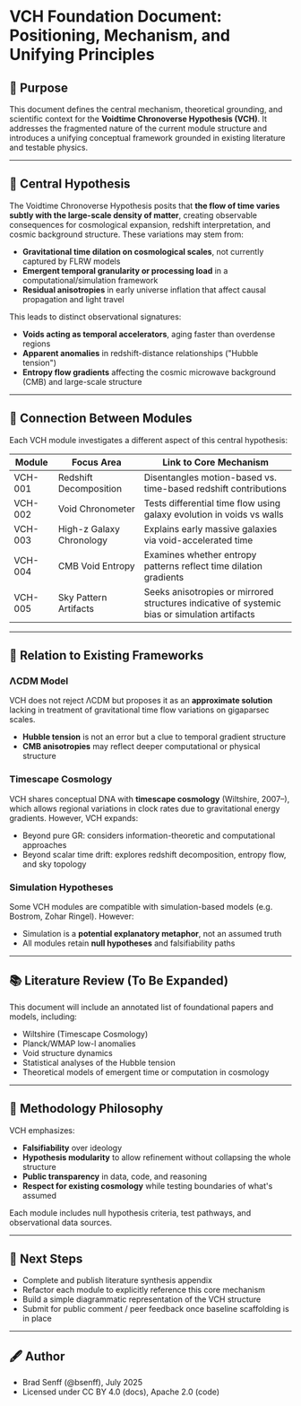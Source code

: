 # VCH Foundation Document: Positioning, Mechanism, and Unifying Principles

## 🧭 Purpose
This document defines the central mechanism, theoretical grounding, and scientific context for the **Voidtime Chronoverse Hypothesis (VCH)**. It addresses the fragmented nature of the current module structure and introduces a unifying conceptual framework grounded in existing literature and testable physics.

---

## 🌌 Central Hypothesis
The Voidtime Chronoverse Hypothesis posits that **the flow of time varies subtly with the large-scale density of matter**, creating observable consequences for cosmological expansion, redshift interpretation, and cosmic background structure. These variations may stem from:

- **Gravitational time dilation on cosmological scales**, not currently captured by FLRW models
- **Emergent temporal granularity or processing load** in a computational/simulation framework
- **Residual anisotropies** in early universe inflation that affect causal propagation and light travel

This leads to distinct observational signatures:
- **Voids acting as temporal accelerators**, aging faster than overdense regions
- **Apparent anomalies** in redshift-distance relationships ("Hubble tension")
- **Entropy flow gradients** affecting the cosmic microwave background (CMB) and large-scale structure

---

## 🧩 Connection Between Modules
Each VCH module investigates a different aspect of this central hypothesis:

| Module      | Focus Area | Link to Core Mechanism |
|-------------|------------|-------------------------|
| VCH-001     | Redshift Decomposition | Disentangles motion-based vs. time-based redshift contributions |
| VCH-002     | Void Chronometer | Tests differential time flow using galaxy evolution in voids vs walls |
| VCH-003     | High-z Galaxy Chronology | Explains early massive galaxies via void-accelerated time |
| VCH-004     | CMB Void Entropy | Examines whether entropy patterns reflect time dilation gradients |
| VCH-005     | Sky Pattern Artifacts | Seeks anisotropies or mirrored structures indicative of systemic bias or simulation artifacts |

---

## 🧠 Relation to Existing Frameworks

### ΛCDM Model
VCH does not reject ΛCDM but proposes it as an **approximate solution** lacking in treatment of gravitational time flow variations on gigaparsec scales.

- **Hubble tension** is not an error but a clue to temporal gradient structure
- **CMB anisotropies** may reflect deeper computational or physical structure

### Timescape Cosmology
VCH shares conceptual DNA with **timescape cosmology** (Wiltshire, 2007–), which allows regional variations in clock rates due to gravitational energy gradients. However, VCH expands:

- Beyond pure GR: considers information-theoretic and computational approaches
- Beyond scalar time drift: explores redshift decomposition, entropy flow, and sky topology

### Simulation Hypotheses
Some VCH modules are compatible with simulation-based models (e.g. Bostrom, Zohar Ringel). However:
- Simulation is a **potential explanatory metaphor**, not an assumed truth
- All modules retain **null hypotheses** and falsifiability paths

---

## 📚 Literature Review (To Be Expanded)
This document will include an annotated list of foundational papers and models, including:
- Wiltshire (Timescape Cosmology)
- Planck/WMAP low-l anomalies
- Void structure dynamics
- Statistical analyses of the Hubble tension
- Theoretical models of emergent time or computation in cosmology

---

## 🔬 Methodology Philosophy
VCH emphasizes:
- **Falsifiability** over ideology
- **Hypothesis modularity** to allow refinement without collapsing the whole structure
- **Public transparency** in data, code, and reasoning
- **Respect for existing cosmology** while testing boundaries of what's assumed

Each module includes null hypothesis criteria, test pathways, and observational data sources.

---

## 🧭 Next Steps
- Complete and publish literature synthesis appendix
- Refactor each module to explicitly reference this core mechanism
- Build a simple diagrammatic representation of the VCH structure
- Submit for public comment / peer feedback once baseline scaffolding is in place

---

## 🖋 Author
- Brad Senff (@bsenff), July 2025  
- Licensed under CC BY 4.0 (docs), Apache 2.0 (code)


